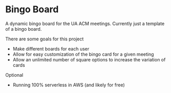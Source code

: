 # Bingo Board
A dynamic bingo board for the UA ACM meetings. Currently just a template of a bingo board.

There are some goals for this project
* Make different boards for each user
* Allow for easy customization of the bingo card for a given meeting
* Allow an unlimited number of square options to increase the variation of cards


Optional
* Running 100% serverless in AWS (and likely for free)